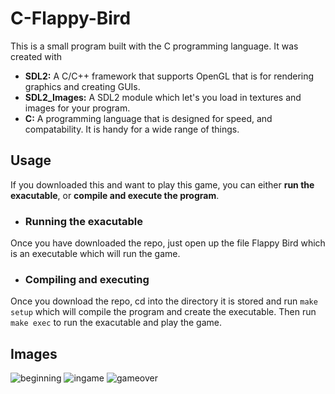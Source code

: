 # C-Flappy-Bird

This is a small program built with the C programming language.
It was created with
* **SDL2:** A C/C++ framework that supports OpenGL that is for rendering graphics and creating GUIs.
* **SDL2_Images:** A SDL2 module which let's you load in textures and images for your program.
* **C:** A programming language that is designed for speed, and compatability. It is handy for a wide range of things.

## Usage

If you downloaded this and want to play this game, you can either **run the exacutable**, or **compile and execute the program**.

* ### Running the exacutable
Once you have downloaded the repo, just open up the file Flappy Bird which is an executable which will run the game.
* ### Compiling and executing
Once you download the repo, cd into the directory it is stored and run `make setup` which will compile the program and create the executable. Then run `make exec` to run the exacutable and play the game.

## Images
![beginning](https://user-images.githubusercontent.com/75766911/113493399-d2a40500-9493-11eb-9d6a-33e87769d6c2.png)
![ingame](https://user-images.githubusercontent.com/75766911/113493404-d768b900-9493-11eb-89f9-95f0b1525463.png)
![gameover](https://user-images.githubusercontent.com/75766911/113493408-da63a980-9493-11eb-838c-20e8f9fac010.png)
